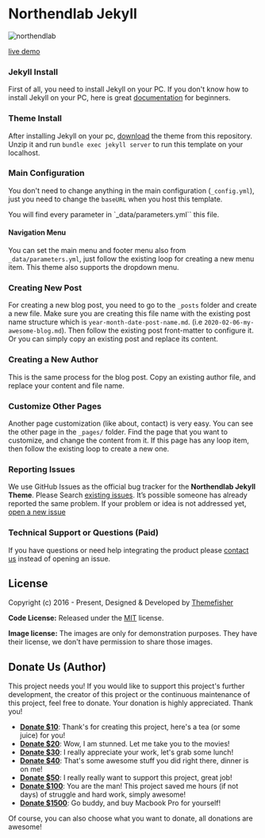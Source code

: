 # Northendlab Jekyll

![northendlab](https://demo.gethugothemes.com/thumbnails/northendlab-light.png)

[live demo](https://demo.gethugothemes.com/northendlab-light/)

### Jekyll Install

First of all, you need to install Jekyll on your PC. If you don't know how to install Jekyll on your PC, here is great [documentation](https://jekyllrb.com/docs/installation/) for beginners.

### Theme Install

After installing Jekyll on your pc, [download](https://github.com/themefisher/northendlab-jekyll) the theme from this repository. Unzip it and run `bundle exec jekyll server` to run this template on your localhost.

### Main Configuration

You don't need to change anything in the main configuration (`_config.yml`), just you need to change the `baseURL` when you host this template.

You will find every parameter in `_data/parameters.yml`` this file.

#### Navigation Menu

You can set the main menu and footer menu also from `_data/parameters.yml`, just follow the existing loop for creating a new menu item. This theme also supports the dropdown menu.

### Creating New Post

For creating a new blog post, you need to go to the `_posts` folder and create a new file. Make sure you are creating this file name with the existing post name structure which is `year-month-date-post-name.md`. (i.e `2020-02-06-my-awesome-blog.md`). Then follow the existing post front-matter to configure it. Or you can simply copy an existing post and replace its content.

### Creating a New Author

This is the same process for the blog post. Copy an existing author file, and replace your content and file name.

### Customize Other Pages

Another page customization (like about, contact) is very easy. You can see the other page in the `_pages/` folder. Find the page that you want to customize, and change the content from it. If this page has any loop item, then follow the existing loop to create a new one.

### Reporting Issues

We use GitHub Issues as the official bug tracker for the **Northendlab Jekyll Theme**. Please Search [existing issues](https://github.com/themefisher/northendlab-jekyll/issues). It’s possible someone has already reported the same problem.
If your problem or idea is not addressed yet, [open a new issue](https://github.com/themefisher/northendlab-jekyll/issues/new)

### Technical Support or Questions (Paid)

If you have questions or need help integrating the product please [contact us](mailto:themefisher@gmail.com) instead of opening an issue.

<!-- licence -->
## License

Copyright (c) 2016 - Present, Designed & Developed by [Themefisher](https://themefisher.com)

**Code License:** Released under the [MIT](https://github.com/themefisher/northendlab-jekyll/blob/main/LICENSE) license.

**Image license:** The images are only for demonstration purposes. They have their license, we don't have permission to share those images.

## Donate Us (Author)

This project needs you! If you would like to support this project's further development, the creator of this project or the continuous maintenance of this project, feel free to donate. Your donation is highly appreciated. Thank you!

- **[Donate $10](https://www.paypal.me/themefisher/10USD)**: Thank's for creating this project, here's a tea (or some juice) for you!
- **[Donate $20](https://www.paypal.me/themefisher/20USD)**: Wow, I am stunned. Let me take you to the movies!
- **[Donate $30](https://www.paypal.me/themefisher/30USD)**: I really appreciate your work, let's grab some lunch!
- **[Donate $40](https://www.paypal.me/themefisher/40USD)**: That's some awesome stuff you did right there, dinner is on me!
- **[Donate $50](https://www.paypal.me/themefisher/50USD)**: I really really want to support this project, great job!
- **[Donate $100](https://www.paypal.me/themefisher/100USD)**: You are the man! This project saved me hours (if not days) of struggle and hard work, simply awesome!
- **[Donate $1500](https://www.paypal.me/themefisher/1500USD)**: Go buddy, and buy Macbook Pro for yourself!

Of course, you can also choose what you want to donate, all donations are awesome!
